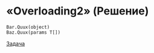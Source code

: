 # «Overloading2» (Решение)

```
Bar.Quux(object)
Baz.Quux(params T[])
```

[Задача](./Overloading2-P.md)